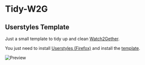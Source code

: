 # Tidy-W2G

## Userstyles Template

Just a small template to tidy up and clean [Watch2Gether](https://w2g.tv/de).

You just need to install [Userstyles (Firefox)](https://addons.mozilla.org/en-US/firefox/addon/styl-us/) and install the [template](https://userstyles.world/style/11436/tidy-w2g).

![Preview](images/preview.jpg)

